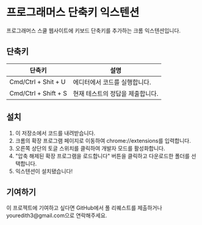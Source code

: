 <!DOCTYPE html>
<html>
<body>
  <h1>프로그래머스 단축키 익스텐션</h1>

  <p>프로그래머스 스쿨 웹사이트에 키보드 단축키를 추가하는 크롬 익스텐션입니다.</p>

  <h2>단축키</h2>
  <table>
    <thead>
      <tr>
        <th>단축키</th>
        <th>설명</th>
      </tr>
    </thead>
    <tbody>
      <tr>
        <td>Cmd/Ctrl + Shit + U</td>
        <td>에디터에서 코드를 실행합니다.</td>
      </tr>
      <tr>
        <td>Cmd/Ctrl + Shift + S</td>
        <td>현재 테스트의 정답을 제출합니다.</td>
      </tr>
    </tbody>
  </table>

  <h2>설치</h2>
  <ol>
    <li>이 저장소에서 코드를 내려받습니다.</li>
    <li>크롬의 확장 프로그램 페이지로 이동하여 chrome://extensions를 입력합니다.</li>
    <li>오른쪽 상단의 토글 스위치를 클릭하여 개발자 모드를 활성화합니다.</li>
    <li>"압축 해제된 확장 프로그램을 로드합니다" 버튼을 클릭하고 다운로드한 폴더를 선택합니다.</li>
    <li>익스텐션이 설치됐습니다!</li>
  </ol>

  <h2>기여하기</h2>
  <p>이 프로젝트에 기여하고 싶다면 GitHub에서 풀 리퀘스트를 제출하거나 youredith3@gmail.com으로 연락해주세요.</p>
 
</body>
</html>
